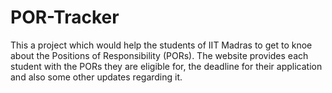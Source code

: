 # POR-Tracker
This a project which would help the students of IIT Madras to get to knoe about the Positions of Responsibility (PORs). The website provides each student with the PORs they are eligible for, the deadline for their application and also some other updates regarding it.

